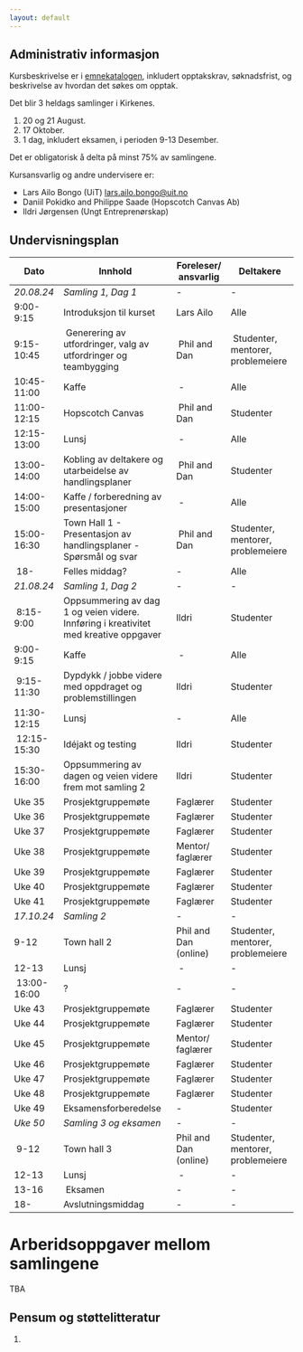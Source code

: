 ```yaml
---
layout: default
---
```


## Administrativ informasjon

Kursbeskrivelse er i [emnekatalogen](https://uit.no/utdanning/emner/emne/841390/inf-6010), inkludert opptakskrav, søknadsfrist, og beskrivelse av hvordan det søkes om opptak. 

Det blir 3 heldags samlinger i Kirkenes. 
1. 20 og 21 August.
2. 17 Oktober.
3. 1 dag, inkludert eksamen, i perioden 9-13 Desember.

Det er obligatorisk å delta på minst 75% av samlingene.

Kursansvarlig og andre undervisere er:
- Lars Ailo Bongo (UiT) <lars.ailo.bongo@uit.no>
- Daniil Pokidko and Philippe Saade (Hopscotch Canvas Ab)
- Ildri Jørgensen (Ungt Entreprenørskap)

## Undervisningsplan

| Dato    	| Innhold		| Foreleser/ ansvarlig | Deltakere |
|-----------|-----------|----------------------|-----------|
| *20.08.24* | *Samling 1, Dag 1*           | - | - |
| 9:00-9:15  | Introduksjon til kurset      | Lars Ailo | Alle |
| 9:15-10:45 | Generering av utfordringer, valg av utfordringer og teambygging | Phil and Dan | Studenter, mentorer, problemeiere |
| 10:45-11:00 | Kaffe                       | - | Alle |
| 11:00-12:15 | Hopscotch Canvas            | Phil and Dan | Studenter |
| 12:15-13:00 | Lunsj                       | - | Alle |
| 13:00-14:00 | Kobling av deltakere og utarbeidelse av handlingsplaner         | Phil and Dan | Studenter |
| 14:00-15:00 | Kaffe / forberedning av presentasjoner                          | - | Alle |
| 15:00-16:30 | Town Hall 1 - Presentasjon av handlingsplaner - Spørsmål og svar | Phil and Dan | Studenter, mentorer, problemeiere |
| 18-   | Felles middag?                    | - | Alle |
| *21.08.24* | *Samling 1, Dag 2*           | - | - |
| 8:15-9:00   |  Oppsummering av dag 1 og veien videre. Innføring i kreativitet med kreative oppgaver | Ildri | Studenter |
| 9:00-9:15   | Kaffe                       | - | Alle |
| 9:15-11:30  | Dypdykk / jobbe videre med oppdraget og problemstillingen | Ildri | Studenter |
| 11:30-12:15 | Lunsj                                | - | Alle |
| 12:15-15:30 | Idéjakt og testing| Ildri | Studenter |
| 15:30-16:00 | Oppsummering av dagen og veien videre frem mot samling 2 | Ildri | Studenter |
| Uke 35 | Prosjektgruppemøte | Faglærer | Studenter |
| Uke 36 | Prosjektgruppemøte | Faglærer | Studenter |
| Uke 37 | Prosjektgruppemøte | Faglærer | Studenter |
| Uke 38 | Prosjektgruppemøte | Mentor/ faglærer | Studenter |
| Uke 39 | Prosjektgruppemøte | Faglærer | Studenter |
| Uke 40 | Prosjektgruppemøte | Faglærer | Studenter |
| Uke 41 | Prosjektgruppemøte | Faglærer | Studenter |
| *17.10.24* | *Samling 2*           | - | - |
| 9-12  | Town hall 2   | Phil and Dan (online) | Studenter, mentorer, problemeiere |
| 12-13 | Lunsj                             | - | - |
| 13:00-16:00 | ?  | - | - |
| Uke 43 | Prosjektgruppemøte | Faglærer | Studenter |
| Uke 44 | Prosjektgruppemøte | Faglærer | Studenter |
| Uke 45 | Prosjektgruppemøte | Mentor/ faglærer | Studenter |
| Uke 46 | Prosjektgruppemøte | Faglærer | Studenter |
| Uke 47 | Prosjektgruppemøte | Faglærer | Studenter |
| Uke 48 | Prosjektgruppemøte | Faglærer | Studenter |
| Uke 49 | Eksamensforberedelse | - | Studenter |
| *Uke 50* | *Samling 3 og eksamen*  | - | - |
| 9-12  | Town hall 3                | Phil and Dan (online) | Studenter, mentorer, problemeiere |
| 12-13 | Lunsj                        | - | - |
| 13-16 | Eksamen                      | - | - |
| 18-   | Avslutningsmiddag            | - | - |

# Arberidsoppgaver mellom samlingene

TBA

## Pensum og støttelitteratur

1.


